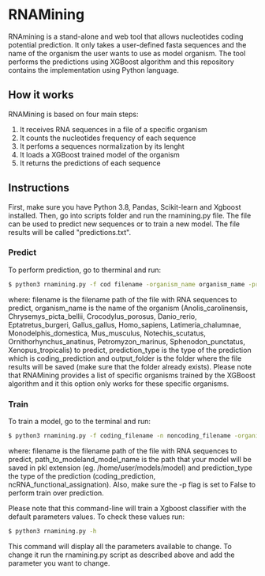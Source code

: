 # RNAMining 

RNAmining is a stand-alone and web tool that allows nucleotides coding potential prediction. It only takes a user-defined fasta sequences and the name of the organism the user wants to use as model organism. The tool performs the predictions using XGBoost algorithm and this repository contains the implementation using Python language.

## How it works

RNAMining is based on four main steps:

1. It receives RNA sequences in a file of a specific organism
2. It counts the nucleotides frequency of each sequence
3. It perfoms a sequences normalization by its lenght
4. It loads a XGBoost trained model of the organism
5. It returns the predictions of each sequence 

## Instructions

First, make sure you have Python 3.8, Pandas, Scikit-learn and Xgboost installed. Then, go into scripts folder and run the rnamining.py file. The file can be used to predict new sequences or to train a new model. The file results will be called "predictions.txt".

### Predict

To perform prediction, go to therminal and run:

```sh
$ python3 rnamining.py -f cod filename -organism_name organism_name -prediction_type coding_prediction -output_folder output
```
where: filename is the filename path of the file with RNA sequences to predict, organism_name is the name of the organism (Anolis_carolinensis, Chrysemys_picta_bellii, Crocodylus_porosus, Danio_rerio, Eptatretus_burgeri, Gallus_gallus, Homo_sapiens, Latimeria_chalumnae, Monodelphis_domestica, Mus_musculus, Notechis_scutatus, Ornithorhynchus_anatinus, Petromyzon_marinus, Sphenodon_punctatus, Xenopus_tropicalis) to predict, prediction_type is the type of the prediction which is coding_prediction and output_folder is the folder where the file results will be saved (make sure that the folder already exists). Please note that RNAMining provides a list of specific organisms trained by the XGBoost algorithm and it this option only works for these specific organisms. 

### Train

To train a model, go to the terminal and run:

```sh
$ python3 rnamining.py -f coding_filename -n noncoding_filename -organism_name organism_name -out path_and_model_name -prediction_type coding_prediction -p False
```
where: filename is the filename path of the file with RNA sequences to predict, path_to_modeland_model_name is the path that your model will be saved in pkl extension (eg. /home/user/models/model) and prediction_type the type of the prediction (coding_prediction, ncRNA_functional_assignation). Also, make sure the -p flag is set to False to perform train over prediction. 

Please note that this command-line will train a Xgboost classifier with the default parameters values. To check these values run:

```sh
$ python3 rnamining.py -h 
```
This command will display all the parameters available to change. To change it run the rnamining.py script as described above and add the parameter you want to change. 
